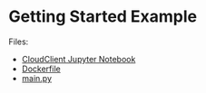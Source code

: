 # Getting Started Example

Files:

- [CloudClient Jupyter Notebook](https://github.com/CDCgov/cfa-cloudops/blob/rr-dev/docs/examples/getting_started/cloudclient_walkthrough.ipynb)
- [Dockerfile](https://github.com/CDCgov/cfa-cloudops/blob/rr-dev/docs/examples/getting_started/Dockerfile)
- [main.py](./main.py)
